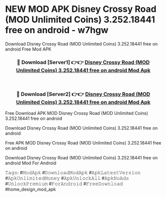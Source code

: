 # NEW MOD APK Disney Crossy Road (MOD Unlimited Coins) 3.252.18441 free on android - w7hgw
Download Disney Crossy Road (MOD Unlimited Coins) 3.252.18441 free on android Free Mod APK

<div align="center">
<h3>🔴 Download [Server1] 👉👉 <a href="https://apk-comot.site?title=Disney_Crossy_Road_(MOD_Unlimited_Coins)_3.252.18441_free_on_android">Disney Crossy Road (MOD Unlimited Coins) 3.252.18441 free on android Mod Apk</a></h3><br>

<h3>🔴 Download [Server2] 👉👉 <a href="https://apk-comot.site?title=Disney_Crossy_Road_(MOD_Unlimited_Coins)_3.252.18441_free_on_android">Disney Crossy Road (MOD Unlimited Coins) 3.252.18441 free on android Mod Apk</a></h3>
</div>


Free Download APK MOD Disney Crossy Road (MOD Unlimited Coins) 3.252.18441 free on android

Download Disney Crossy Road (MOD Unlimited Coins) 3.252.18441 free on android 

Free APK MOD Disney Crossy Road (MOD Unlimited Coins) 3.252.18441 free on android 

Download Disney Crossy Road (MOD Unlimited Coins) 3.252.18441 free on android Mod For Android

𝚃𝚊𝚐𝚜: #𝙼𝚘𝚍𝙰𝚙𝚔 #𝙳𝚘𝚠𝚗𝚕𝚘𝚊𝚍𝙼𝚘𝚍𝙰𝚙𝚔 #𝙰𝚙𝚔𝙻𝚊𝚝𝚎𝚜𝚝𝚅𝚎𝚛𝚜𝚒𝚘𝚗 #𝙰𝚙𝚔𝚄𝚗𝚕𝚒𝚖𝚒𝚝𝚎𝚍𝙼𝚘𝚗𝚎𝚢 #𝙰𝚙𝚔𝚄𝚗𝚕𝚘𝚌𝚔𝙰𝚕𝚕 #𝙰𝚙𝚔𝙽𝚘𝙰𝚍𝚜 #𝚄𝚗𝚕𝚘𝚌𝚔𝙿𝚛𝚎𝚖𝚒𝚞𝚖 #𝙵𝚘𝚛𝙰𝚗𝚍𝚛𝚘𝚒𝚍 #𝙵𝚛𝚎𝚎𝙳𝚘𝚠𝚗𝚕𝚘𝚊𝚍 #home_design_mod_apk